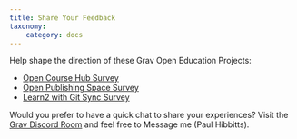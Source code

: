 ```yaml
---
title: Share Your Feedback
taxonomy:
    category: docs
---
```


Help shape the direction of these Grav Open Education Projects:

* [Open Course Hub Survey](https://goo.gl/forms/oSZlfsSi71JB5U8L2)
* [Open Publishing Space Survey](https://goo.gl/forms/WtGdm1UFJ7BJj1N53)
* [Learn2 with Git Sync Survey](https://goo.gl/forms/ywKK8XqBJ5HZ0lCv2)

Would you prefer to have a quick chat to share your experiences? Visit the [Grav Discord Room](https://discord.gg/NS6Y3K2) and feel free to Message me (Paul Hibbitts).
